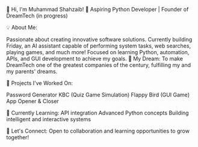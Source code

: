 👋 Hi, I'm Muhammad Shahzaib!
🌟 Aspiring Python Developer | Founder of DreamTech (in progress)

💡 About Me:

Passionate about creating innovative software solutions.
Currently building Friday, an AI assistant capable of performing system tasks, web searches, playing games, and much more!
Focused on learning Python, automation, APIs, and GUI development to achieve my goals.
🚀 My Dream:
To make DreamTech one of the greatest companies of the century, fulfilling my and my parents' dreams.

🔨 Projects I've Worked On:

Password Generator
KBC (Quiz Game Simulation)
Flappy Bird (GUI Game)
App Opener & Closer

🌱 Currently Learning:
API integration
Advanced Python concepts
Building intelligent and interactive systems

📌 Let's Connect:
Open to collaboration and learning opportunities to grow together!
<!---
shahzee-99/shahzee-99 is a ✨ special ✨ repository because its `README.md` (this file) appears on your GitHub profile.
You can click the Preview link to take a look at your changes.
--->
